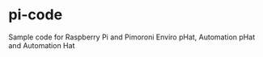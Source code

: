 # pi-code
Sample code for Raspberry Pi and Pimoroni Enviro pHat, Automation pHat and Automation Hat
